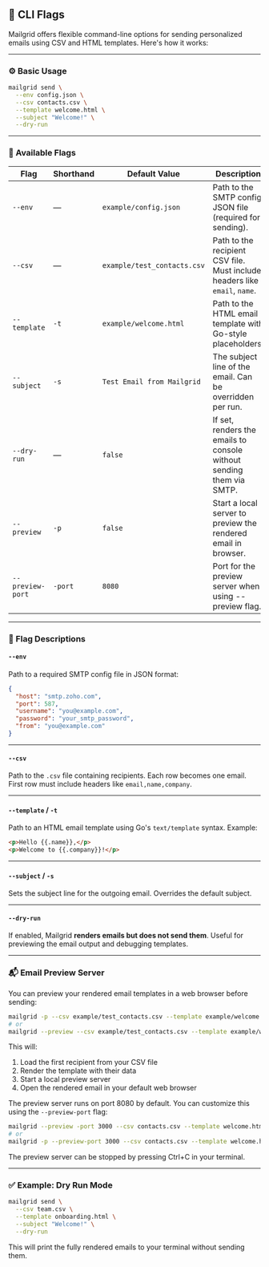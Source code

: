 ## 🏁 CLI Flags

Mailgrid offers flexible command-line options for sending personalized emails using CSV and HTML templates. Here's how it works:

---

### ⚙️ Basic Usage

```bash
mailgrid send \
  --env config.json \
  --csv contacts.csv \
  --template welcome.html \
  --subject "Welcome!" \
  --dry-run
```

---

### 📁 Available Flags

| Flag            | Shorthand | Default Value               | Description                                                                |
| --------------- | --------- | --------------------------- | -------------------------------------------------------------------------- |
| `--env`         | —         | `example/config.json`       | Path to the SMTP config JSON file (required for sending).                  |
| `--csv`         | —         | `example/test_contacts.csv` | Path to the recipient CSV file. Must include headers like `email`, `name`. |
| `--template`    | `-t`      | `example/welcome.html`      | Path to the HTML email template with Go-style placeholders.                |
| `--subject`     | `-s`      | `Test Email from Mailgrid`  | The subject line of the email. Can be overridden per run.                 |
| `--dry-run`     | —         | `false`                     | If set, renders the emails to console without sending them via SMTP.       |
| `--preview`     | `-p`       | `false`                     | Start a local server to preview the rendered email in browser.             |
| `--preview-port`| `-port`   | `8080`                      | Port for the preview server when using --preview flag.                     |

---

### 📌 Flag Descriptions

#### `--env`

Path to a required SMTP config file in JSON format:

```json
{
  "host": "smtp.zoho.com",
  "port": 587,
  "username": "you@example.com",
  "password": "your_smtp_password",
  "from": "you@example.com"
}
```

---

#### `--csv`

Path to the `.csv` file containing recipients.
Each row becomes one email. First row must include headers like `email,name,company`.

---

#### `--template` / `-t`

Path to an HTML email template using Go's `text/template` syntax.
Example:

```html
<p>Hello {{.name}},</p>
<p>Welcome to {{.company}}!</p>
```

---

#### `--subject` / `-s`

Sets the subject line for the outgoing email.
Overrides the default subject.

---

#### `--dry-run`

If enabled, Mailgrid **renders emails but does not send them**.
Useful for previewing the email output and debugging templates.

---

### 📬 Email Preview Server

You can preview your rendered email templates in a web browser before sending:

```bash
mailgrid -p --csv example/test_contacts.csv --template example/welcome.html
# or
mailgrid --preview --csv example/test_contacts.csv --template example/welcome.html
```

This will:
1. Load the first recipient from your CSV file
2. Render the template with their data
3. Start a local preview server
4. Open the rendered email in your default web browser

The preview server runs on port 8080 by default. You can customize this using the `--preview-port` flag:

```bash
mailgrid --preview -port 3000 --csv contacts.csv --template welcome.html
# or
mailgrid -p --preview-port 3000 --csv contacts.csv --template welcome.html
```

The preview server can be stopped by pressing Ctrl+C in your terminal.

---

### ✅ Example: Dry Run Mode

```bash
mailgrid send \
  --csv team.csv \
  --template onboarding.html \
  --subject "Welcome!" \
  --dry-run
```

This will print the fully rendered emails to your terminal without sending them.
